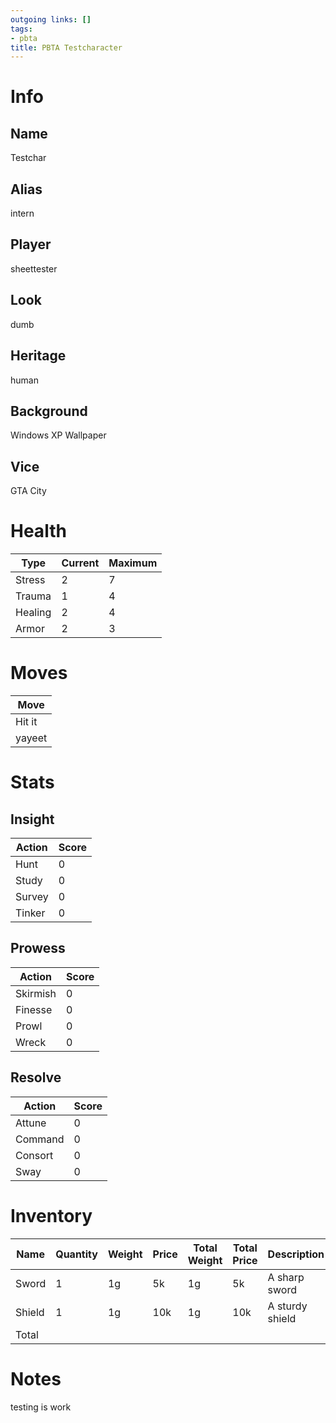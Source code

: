 ```yaml
---
outgoing links: []
tags:
- pbta
title: PBTA Testcharacter
---
```

# Info

## Name
Testchar

## Alias
intern

## Player
sheettester

## Look
dumb

## Heritage
human

## Background
Windows XP Wallpaper

## Vice
GTA City

# Health

| Type | Current | Maximum|
| ---  | --- | --- |
| Stress | 2 | 7|
| Trauma | 1 | 4|
| Healing | 2 | 4|
| Armor | 2 | 3 |


# Moves

| Move   |
|--------|
| Hit it |
| yayeet |


# Stats

## Insight

| Action | Score |
|--------|-------|
| Hunt   | 0     |
| Study  | 0     |
| Survey | 0     |
| Tinker | 0     |

## Prowess

| Action   | Score |
|----------|-------|
| Skirmish | 0     |
| Finesse  | 0     |
| Prowl    | 0     |
| Wreck    | 0     |


## Resolve

| Action  | Score |
|---------|-------|
| Attune  | 0     |
| Command | 0     |
| Consort | 0     |
| Sway    | 0     |


# Inventory

| Name   | Quantity | Weight | Price | Total Weight | Total Price | Description     |
|--------|----------|--------|-------|--------------|-------------|-----------------|
| Sword  | 1        | 1g     | 5k    | 1g           | 5k          | A sharp sword   |
| Shield | 1        | 1g     | 10k   | 1g           | 10k         | A sturdy shield |
| Total  |          |        |       |              |             |                 |

# Notes
testing is work

